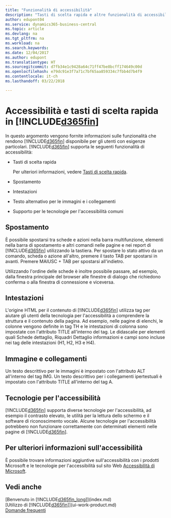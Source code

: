 ```yaml
---
title: "Funzionalità di accessibilità"
description: "Tasti di scelta rapida e altre funzionalità di accessibilità."
author: edupont04
ms.service: dynamics365-business-central
ms.topic: article
ms.devlang: na
ms.tgt_pltfrm: na
ms.workload: na
ms.search.keywords: 
ms.date: 12/04/2017
ms.author: edupont
ms.translationtype: HT
ms.sourcegitcommit: d7fb34e1c9428a64c71ff47be8bcff174649c00d
ms.openlocfilehash: e79dc91e3f7a71c7bf65aa859334c7fbb4d7b4f9
ms.contentlocale: it-ch
ms.lasthandoff: 03/22/2018

---
```

# <a name="accessibility-and-keyboard-shortcuts-in-included365finincludesd365finmdmd"></a>Accessibilità e tasti di scelta rapida in [!INCLUDE[d365fin](includes/d365fin_md.md)]
In questo argomento vengono fornite informazioni sulle funzionalità che rendono [!INCLUDE[d365fin](includes/d365fin_md.md)] disponibile per gli utenti con esigenze particolari. [!INCLUDE[d365fin](includes/d365fin_md.md)] supporta le seguenti funzionalità di accessibilità:  

-   Tasti di scelta rapida

    Per ulteriori informazioni, vedere [Tasti di scelta rapida](keyboard-shortcuts.md).

-   Spostamento  

-   Intestazioni  

-   Testo alternativo per le immagini e i collegamenti  

-   Supporto per le tecnologie per l'accessibilità comuni  

<!-- moved to separate article
##  <a name="Keyboard"></a> Keyboard Shortcuts in the browser
 [!INCLUDE[d365fin](includes/d365fin_md.md)] supports the keyboard shortcuts that are supported by most web browsers. The keyboard shortcuts described here refer to the U.S. keyboard layout. The layout of the keys on other keyboards may not correspond exactly to the keys on a U.S. keyboard.  

|To do this|Press|  
|----------------|-----------|  
|To move focus to the next or previous control or element on a page, such as buttons, fields, or items in a list.|Tab, Shift+Tab|  
|To enable or access the element or control that is in focus.|Enter|  
|To scroll items up and down in a list.|Up Arrow, Down Arrow|  
|To scroll columns of an item left and right in a list.|Left Arrow, Right Arrow|  
|To open a drop-down list or look up a value for a field.|Alt+Down Arrow|  
|To move focus to the next element outside the list.|Ctrl + Enter|  
|To see the transactions that resulted in a calculated value in a field.|Alt+Right Arrow|  

-->

##  <a name="Navigation"></a> Spostamento  
 È possibile spostarsi tra schede e azioni nella barra multifunzione, elementi nella barra di spostamento e altri comandi nelle pagine e nei report di [!INCLUDE[d365fin](includes/d365fin_md.md)] utilizzando la tastiera. Per spostare lo stato attivo da un comando, scheda o azione all'altro, premere il tasto TAB per spostarsi in avanti. Premere MAIUSC + TAB per spostarsi all'indietro.  

 Utilizzando l'ordine delle schede è inoltre possibile passare, ad esempio, dalla finestra principale del browser alle finestre di dialogo che richiedono conferma o alla finestra di connessione e viceversa.  

##  <a name="Headings"></a> Intestazioni  
 L'origine HTML per il contenuto di [!INCLUDE[d365fin](includes/d365fin_md.md)] utilizza tag per aiutare gli utenti della tecnologia per l'accessibilità a comprendere la struttura e il contenuto della pagina. Ad esempio, nelle pagine di elenchi, le colonne vengono definite in tag TH e le intestazioni di colonna sono impostate con l'attributo TITLE all'interno del tag. Le didascalie per elementi quali Schede dettaglio, Riquadri Dettaglio informazioni e campi sono incluse nei tag delle intestazioni (H1, H2, H3 e H4).  

##  <a name="Images"></a> Immagine e collegamenti  
 Un testo descrittivo per le immagini è impostato con l'attributo ALT all'interno del tag IMG. Un testo descrittivo per i collegamenti ipertestuali è impostato con l'attributo TITLE all'interno del tag A.  

##  <a name="AssistiveTech"></a> Tecnologie per l'accessibilità  
[!INCLUDE[d365fin](includes/d365fin_md.md)] supporta diverse tecnologie per l'accessibilità, ad esempio il contrasto elevato, le utilità per la lettura dello schermo e il software di riconoscimento vocale. Alcune tecnologie per l'accessibilità potrebbero non funzionare correttamente con determinati elementi nelle pagine di [!INCLUDE[d365fin](includes/d365fin_md.md)].  

## <a name="for-more-accessibility-information"></a>Per ulteriori informazioni sull'accessibilità  
È possibile trovare informazioni aggiuntive sull'accessibilità con i prodotti Microsoft e le tecnologie per l'accessibilità sul sito Web [Accessibilità di Microsoft](http://go.microsoft.com/fwlink/?LinkId=262160).

## <a name="see-also"></a>Vedi anche
[Benvenuto in [!INCLUDE[d365fin_long](includes/d365fin_long_md.md)]](index.md)  
[Utilizzo di [!INCLUDE[d365fin](includes/d365fin_md.md)]](ui-work-product.md)  
[Domande frequenti](across-faq.md)  

